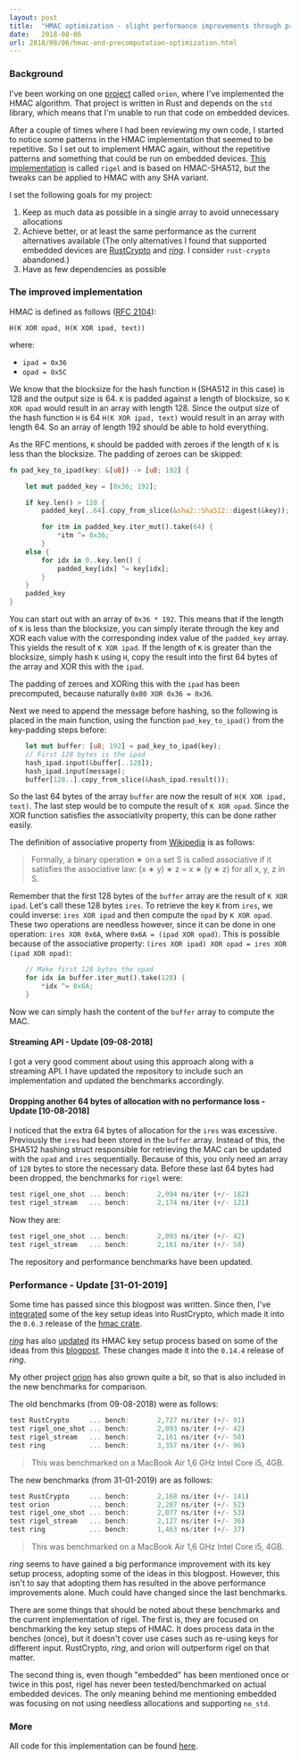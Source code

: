 ```yaml
---
layout: post
title:  "HMAC optimization - slight performance improvements through precomputation"
date:   2018-08-06
url: 2018/08/06/hmac-and-precomputation-optimization.html
---
```


### Background

I've been working on one [project](https://github.com/brycx/orion) called `orion`, where I've
implemented the HMAC algorithm. That project is written in Rust and depends on
the `std` library, which means that I'm unable to run that code on embedded devices.

After a couple of times where I had been reviewing my own code, I started to notice some
patterns in the HMAC implementation that seemed to be repetitive. So I set out
to implement HMAC again, without the repetitive patterns and something that could be
run on embedded devices. [This implementation](https://github.com/brycx/rigel) is called `rigel` and is based on HMAC-SHA512, but the
tweaks can be applied to HMAC with any SHA variant.

I set the following goals for my project:
1. Keep as much data as possible in a single array to avoid unnecessary allocations
2. Achieve better, or at least the same performance as the current alternatives available
(The only alternatives I found that supported embedded devices are [RustCrypto](https://github.com/RustCrypto/MACs) and
[*ring*](https://github.com/briansmith/ring). I consider `rust-crypto` abandoned.)
3. Have as few dependencies as possible

### The improved implementation

HMAC is defined as follows ([RFC 2104](https://tools.ietf.org/html/rfc2104)):

```
H(K XOR opad, H(K XOR ipad, text))
```

where:
- `ipad = 0x36`
- `opad = 0x5C`


We know that the blocksize for the hash function `H` (SHA512 in this case) is 128 and the output size is 64. `K` is padded against a length of blocksize, so `K XOR opad` would result in an array with length 128. Since the output size of the hash function `H` is 64 `H(K XOR ipad, text)` would result in an array with length 64. So an array of length 192 should be able to hold everything.

As the RFC mentions, `K` should be padded with zeroes if the length of `K` is less than the blocksize. The padding of zeroes can be skipped:
```rust
fn pad_key_to_ipad(key: &[u8]) -> [u8; 192] {

    let mut padded_key = [0x36; 192];

    if key.len() > 128 {
        padded_key[..64].copy_from_slice(&sha2::Sha512::digest(&key));

        for itm in padded_key.iter_mut().take(64) {
            *itm ^= 0x36;
        }
    else {
        for idx in 0..key.len() {
            padded_key[idx] ^= key[idx];
        }
    }
    padded_key
}
```
You can start out with an array of `0x36 * 192`. This means that if the length of `K` is less than the blocksize, you can simply iterate through the key and XOR each value with the corresponding index value of the `padded_key` array. This yields the result of `K XOR ipad`. If the length of `K` is greater than the blocksize, simply hash `K` using `H`, copy the result into the first 64 bytes of the array and XOR this with the `ipad`.

The padding of zeroes and XORing this with the `ipad` has been precomputed, because naturally `0x00 XOR 0x36 = 0x36`.

Next we need to append the message before hashing, so the following is placed in the main function, using the function `pad_key_to_ipad()` from the key-padding steps before:

```rust
    let mut buffer: [u8; 192] = pad_key_to_ipad(key);
    // First 128 bytes is the ipad
    hash_ipad.input(&buffer[..128]);
    hash_ipad.input(message);
    buffer[128..].copy_from_slice(&hash_ipad.result());
```

So the last 64 bytes of the array `buffer` are now the result of `H(K XOR ipad, text)`. The last step would be to compute the result of `K XOR opad`. Since the XOR function satisfies the associativity property, this can be done rather easily.

The definition of associative property from [Wikipedia](https://en.wikipedia.org/wiki/Associative_property) is as follows:
> Formally, a binary operation ∗ on a set S is called associative if it satisfies the associative law:
> (x ∗ y) ∗ z = x ∗ (y ∗ z) for all x, y, z in S.

Remember that the first 128 bytes of the `buffer` array are the result of `K XOR ipad`. Let's call these 128 bytes `ires`. To retrieve the key `K` from `ires`, we could inverse: `ires XOR ipad` and then compute the `opad` by `K XOR opad`. These two operations are needless however, since it can be done in one operation: `ires XOR 0x6A`, where `0x6A = (ipad XOR opad)`. This is possible because of the associative property: `(ires XOR ipad) XOR opad = ires XOR (ipad XOR opad)`:

```rust
    // Make first 128 bytes the opad
    for idx in buffer.iter_mut().take(128) {
        *idx ^= 0x6A;
    }
```
Now we can simply hash the content of the `buffer` array to compute the MAC.

#### Streaming API - Update [09-08-2018]
I got a very good comment about using this approach along with a streaming API. I have updated the repository to include such an implementation and updated the benchmarks accordingly.

#### Dropping another 64 bytes of allocation with no performance loss - Update [10-08-2018]
I noticed that the extra 64 bytes of allocation for the `ires` was excessive. Previously the `ires` had been stored in the `buffer` array. Instead of this, the SHA512 hashing struct responsible for retrieving the MAC can be updated with the `opad` and `ires` sequentially. Because of this, you only need an array of `128` bytes to store the necessary data. Before these last 64 bytes had been dropped, the benchmarks for `rigel` were:
```rust
test rigel_one_shot ... bench:       2,094 ns/iter (+/- 182)
test rigel_stream   ... bench:       2,174 ns/iter (+/- 121)
```
Now they are:
```rust
test rigel_one_shot ... bench:       2,093 ns/iter (+/- 42)
test rigel_stream   ... bench:       2,161 ns/iter (+/- 58)
```
The repository and performance benchmarks have been updated.  

### Performance - Update [31-01-2019]
Some time has passed since this blogpost was written. Since then, I've [integrated](https://github.com/RustCrypto/MACs/commit/6ad7bb09b221a093260352e5b6f6f95b179e9b1a) some of the key setup ideas into RustCrypto, which made it into the `0.6.3` release of the [hmac crate](https://crates.io/crates/hmac).

[*ring*](https://github.com/briansmith/ring) has also [updated](https://github.com/briansmith/ring/commit/a051eb6e3283cd941d48ae5358ac4d8fd35d3e89) its HMAC key setup process based on some of the ideas from this [blogpost](https://github.com/brycx/rigel/pull/27). These changes made it into the `0.14.4` release of *ring*.

My other project [orion](https://github.com/brycx/orion) has also grown quite a bit, so that is also included in the new benchmarks for comparison.

The old benchmarks (from 09-08-2018) were as follows:

```rust
test RustCrypto     ... bench:       2,727 ns/iter (+/- 91)
test rigel_one_shot ... bench:       2,093 ns/iter (+/- 42)
test rigel_stream   ... bench:       2,161 ns/iter (+/- 58)
test ring           ... bench:       3,357 ns/iter (+/- 96)
```
> This was benchmarked on a MacBook Air 1,6 GHz Intel Core i5, 4GB.

The new benchmarks (from 31-01-2019) are as follows:
```rust
test RustCrypto     ... bench:       2,168 ns/iter (+/- 141)
test orion          ... bench:       2,207 ns/iter (+/- 52)
test rigel_one_shot ... bench:       2,077 ns/iter (+/- 53)
test rigel_stream   ... bench:       2,127 ns/iter (+/- 36)
test ring           ... bench:       1,463 ns/iter (+/- 37)
```
> This was benchmarked on a MacBook Air 1,6 GHz Intel Core i5, 4GB.

*ring* seems to have gained a big performance improvement with its key setup process, adopting some of the ideas in this blogpost. However, this isn't to say that adopting them has resulted in the above performance improvements alone. Much could have changed since the last benchmarks.

There are some things that should be noted about these benchmarks and the current implementation of rigel. The first is, they are focused on benchmarking the key setup steps of HMAC. It does process data in the benches (once), but it doesn't cover use cases such as re-using keys for different input. RustCrypto, *ring*, and orion will outperform rigel on that matter.

The second thing is, even though "embedded" has been mentioned once or twice in this post, rigel has never been tested/benchmarked on actual embedded devices. The only meaning behind me mentioning embedded was focusing on not using needless allocations and supporting `no_std`.

### More

All code for this implementation can be found [here](https://github.com/brycx/rigel).
